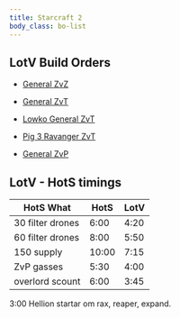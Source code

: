 ```yaml
---
title: Starcraft 2
body_class: bo-list
---
```


## LotV Build Orders

- [ General ZvZ ]( general-zvz.html )

- [ General ZvT ]( general-zvt.html )
- [ Lowko General ZvT ]( lowko-zvt.html )
- [ Pig 3 Ravanger ZvT ]( pig-zvt-3-ravanger-push.html )

- [ General ZvP ]( general-zvp.html )

## LotV - HotS timings

| HotS What        |  HotS | LotV |
|------------------|-------|------|
| 30 filter drones |  6:00 | 4:20 |
| 60 filter drones |  8:00 | 5:50 |
| 150 supply       | 10:00 | 7:15 |
| ZvP gasses       |  5:30 | 4:00 |
| overlord scount  |  6:00 | 3:45 |


3:00 Hellion startar om rax, reaper, expand.


